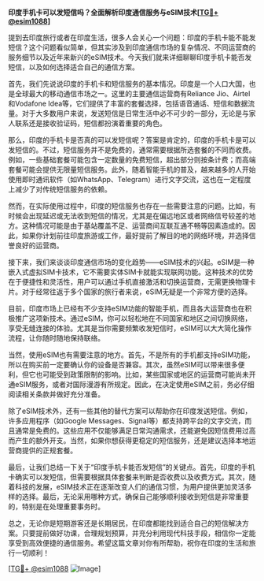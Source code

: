 **印度手机卡可以发短信吗？全面解析印度通信服务与eSIM技术[[TG💪+ @esim1088](https://t.me/s/esim1088)]**

提到去印度旅行或者在印度生活，很多人会关心一个问题：印度的手机卡能不能发短信？这个问题看似简单，但其实涉及到印度通信市场的复杂情况、不同运营商的服务细节以及近年来新兴的eSIM技术。今天我们就来详细聊聊印度手机卡能否发短信，以及如何选择适合自己的通信方案。

首先，我们先说说印度的手机卡和短信服务的基本情况。印度是一个人口大国，也是全球最大的移动通信市场之一。这里的主要通信运营商有Reliance Jio、Airtel和Vodafone Idea等，它们提供了丰富的套餐选择，包括语音通话、短信和数据流量。对于大多数用户来说，发送短信是日常生活中必不可少的一部分，无论是与家人联系还是接收验证码，短信都扮演着重要的角色。

那么，印度的手机卡是否真的可以发短信呢？答案是肯定的，印度的手机卡是可以发短信的。不过，短信服务并不是免费的，通常需要根据所选套餐的不同而收费。例如，一些基础套餐可能包含一定数量的免费短信，超出部分则按条计费；而高端套餐可能会提供无限量短信服务。此外，随着智能手机的普及，越来越多的人开始使用即时通讯软件（如WhatsApp、Telegram）进行文字交流，这也在一定程度上减少了对传统短信服务的依赖。

然而，在实际使用过程中，印度的短信服务也存在一些需要注意的问题。比如，有时候会出现延迟或无法收到短信的情况，尤其是在偏远地区或者网络信号较差的地方。这种情况可能是由于基站覆盖不足、运营商间互联互通不畅等因素造成的。因此，如果你计划前往印度旅游或工作，最好提前了解目的地的网络环境，并选择信誉良好的运营商。

接下来，我们来谈谈印度通信市场的变化趋势——eSIM技术的兴起。eSIM是一种嵌入式虚拟SIM卡技术，它不需要实体SIM卡就能实现联网功能。这种技术的优势在于便捷性和灵活性，用户可以通过手机直接激活和切换运营商，无需更换物理卡片。对于经常往返于多个国家的旅行者来说，eSIM无疑是一个非常方便的选择。

目前，印度市场上已经有不少支持eSIM功能的智能手机，而且各大运营商也在积极推广这项新技术。通过eSIM，你可以轻松地在不同国家和地区之间切换网络，享受无缝连接的体验。尤其是当你需要频繁收发短信时，eSIM可以大大简化操作流程，让你随时随地保持联络。

当然，使用eSIM也有需要注意的地方。首先，不是所有的手机都支持eSIM功能，所以在购买前一定要确认你的设备是否兼容。其次，虽然eSIM可以带来很多便利，但它也可能受到政策限制的影响。比如，某些国家或地区的运营商可能尚未开通eSIM服务，或者对国际漫游有所规定。因此，在决定使用eSIM之前，务必仔细阅读相关条款并做好充分准备。

除了eSIM技术外，还有一些其他的替代方案可以帮助你在印度发送短信。例如，许多应用程序（如Google Messages、Signal等）都支持跨平台的文字交流，而且通常是免费的。这些应用不仅能够满足日常沟通需求，还能避免因短信费用过高而产生的额外开支。当然，如果你想获得更稳定的短信服务，还是建议选择本地运营商提供的正规套餐。

最后，让我们总结一下关于“印度手机卡能否发短信”的关键点。首先，印度的手机卡确实可以发短信，但需要根据具体套餐来判断是否收费以及收费方式。其次，随着科技的发展，eSIM技术正在逐渐改变人们的通信习惯，为用户提供更加灵活多样的选择。最后，无论采用哪种方式，确保自己能够顺利接收到短信是非常重要的，特别是在处理重要事务时。

总之，无论你是短期游客还是长期居民，在印度都能找到适合自己的短信解决方案。只要提前做好功课，合理规划预算，并充分利用现代科技手段，相信你一定能享受到高效便捷的通信服务。希望这篇文章对你有所帮助，祝你在印度的生活和旅行一切顺利！

[[TG💪+ @esim1088](https://t.me/s/esim1088) ![Image](https://i.postimg.cc/4NQfJmqS/Snipaste-2025-05-13-00-14-12.png)]